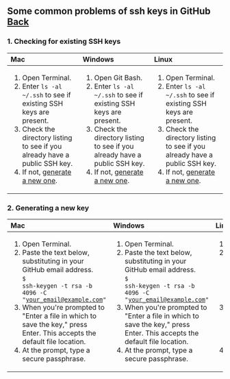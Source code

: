 ## Some common problems of ssh keys in GitHub [Back](./qa.md)

### 1. Checking for existing SSH keys

Mac|Windows|Linux
:--|:------|:----
<ol><li>Open Terminal.</li><li>Enter <code>ls -al ~/.ssh</code> to see if existing SSH keys are present.</li><li>Check the directory listing to see if you already have a public SSH key.</li><li>If not, <a href="#generating-a-new-key">generate a new one</a>.</li></ol>|<ol><li>Open Git Bash.</li><li>Enter <code>ls -al ~/.ssh</code> to see if existing SSH keys are present.</li><li>Check the directory listing to see if you already have a public SSH key.</li><li>If not, <a href="#generating-a-new-key">generate a new one</a>.</li></ol>|<ol><li>Open Terminal.</li><li>Enter <code>ls -al ~/.ssh</code> to see if existing SSH keys are present.</li><li>Check the directory listing to see if you already have a public SSH key.</li><li>If not, <a href="#generating-a-new-key">generate a new one</a>.</li></ol>

### 2. Generating a new key

Mac|Windows|Linux
:--|:------|:----
<ol><li>Open Terminal.</li><li>Paste the text below, substituting in your GitHub email address. <br/> <code>$ ssh-keygen -t rsa -b 4096 -C "your_email@example.com"</code></li><li>When you're prompted to "Enter a file in which to save the key," press Enter. This accepts the default file location.</li><li>At the prompt, type a secure passphrase.</li></ol>|<ol><li>Open Terminal.</li><li>Paste the text below, substituting in your GitHub email address. <br/> <code>$ ssh-keygen -t rsa -b 4096 -C "your_email@example.com"</code></li><li>When you're prompted to "Enter a file in which to save the key," press Enter. This accepts the default file location.</li><li>At the prompt, type a secure passphrase.</li></ol>|<ol><li>Open Terminal.</li><li>Paste the text below, substituting in your GitHub email address. <br/> <code>$ ssh-keygen -t rsa -b 4096 -C "your_email@example.com"</code></li><li>When you're prompted to "Enter a file in which to save the key," press Enter. This accepts the default file location.</li><li>At the prompt, type a secure passphrase.</li></ol>
